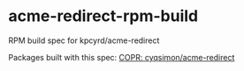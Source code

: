 # acme-redirect-rpm-build
RPM build spec for kpcyrd/acme-redirect

Packages built with this spec: [COPR: cyqsimon/acme-redirect](https://copr.fedorainfracloud.org/coprs/cyqsimon/acme-redirect/)
